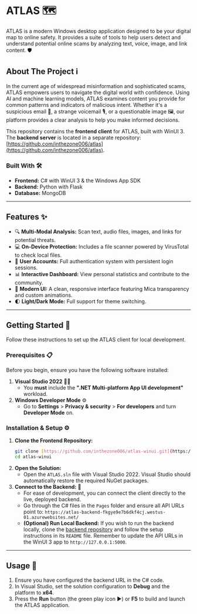 # ATLAS 🗺️

ATLAS is a modern Windows desktop application designed to be your digital map to online safety. It provides a suite of tools to help users detect and understand potential online scams by analyzing text, voice, image, and link content. 🛡️

## About The Project ℹ️

In the current age of widespread misinformation and sophisticated scams, ATLAS empowers users to navigate the digital world with confidence. Using AI and machine learning models, ATLAS examines content you provide for common patterns and indicators of malicious intent. Whether it's a suspicious email 📧, a strange voicemail 🎙️, or a questionable image 🖼️, our platform provides a clear analysis to help you make informed decisions.

This repository contains the **frontend client** for ATLAS, built with WinUI 3. The **backend server** is located in a separate repository: [https://github.com/inthezone006/atlas](https://github.com/inthezone006/atlas).

### Built With 🛠️

* **Frontend:** C# with WinUI 3 & the Windows App SDK
* **Backend:** Python with Flask
* **Database:** MongoDB

---

## Features ✨

* 🔍 **Multi-Modal Analysis:** Scan text, audio files, images, and links for potential threats.
* 💻 **On-Device Protection:** Includes a file scanner powered by VirusTotal to check local files.
* 👤 **User Accounts:** Full authentication system with persistent login sessions.
* 📊 **Interactive Dashboard:** View personal statistics and contribute to the community.
* 🎨 **Modern UI:** A clean, responsive interface featuring Mica transparency and custom animations.
* 🌓 **Light/Dark Mode:** Full support for theme switching.

---

## Getting Started 🏁

Follow these instructions to set up the ATLAS client for local development.

### Prerequisites 📋

Before you begin, ensure you have the following software installed:

1.  **Visual Studio 2022** 🧑‍💻
    * You **must** include the **".NET Multi-platform App UI development"** workload.
2.  **Windows Developer Mode** ⚙️
    * Go to **Settings** > **Privacy & security** > **For developers** and turn **Developer Mode** on.

### Installation & Setup ⚙️

1.  **Clone the Frontend Repository:**
    ```sh
    git clone [https://github.com/inthezone006/atlas-winui.git](https://github.com/inthezone006/atlas-winui.git)
    cd atlas-winui
    ```
2.  **Open the Solution:**
    * Open the `ATLAS.sln` file with Visual Studio 2022. Visual Studio should automatically restore the required NuGet packages.
3.  **Connect to the Backend:** 🔗
    * For ease of development, you can connect the client directly to the live, deployed backend.
    * Go through the C# files in the `Pages` folder and ensure all API URLs point to:
        `https://atlas-backend-fkgye9e7b6dkf4cj.westus-01.azurewebsites.net/`
    * **(Optional) Run Local Backend:** If you wish to run the backend locally, clone the [backend repository](https://github.com/inthezone006/atlas) and follow the setup instructions in its `README` file. Remember to update the API URLs in the WinUI 3 app to `http://127.0.0.1:5000`.

---

## Usage 🚀

1.  Ensure you have configured the backend URL in the C# code.
2.  In Visual Studio, set the solution configuration to **Debug** and the platform to **x64**.
3.  Press the **Run** button (the green play icon ▶️) or **F5** to build and launch the ATLAS application.